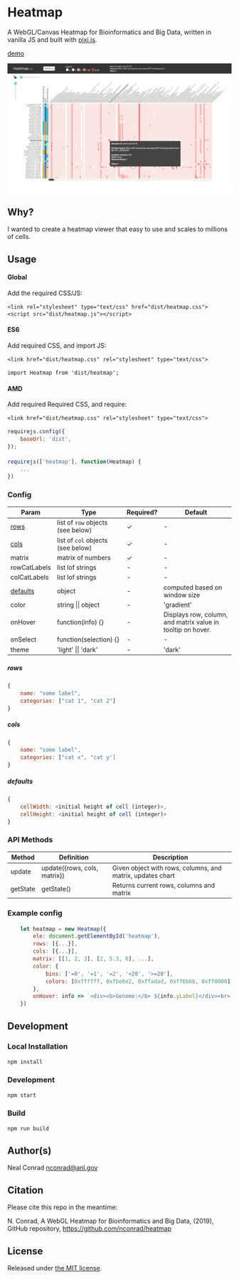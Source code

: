 # Heatmap

A WebGL/Canvas Heatmap for Bioinformatics and Big Data, written in vanilla JS and built with [pixi.js](http://www.pixijs.com/).

[demo](https://nconrad.github.io/heatmap/demo/)

![screenshot](demo/screenshot.png)


## Why?

I wanted to create a heatmap viewer that easy to use and scales to millions of cells.


## Usage

#### Global

Add the required CSS/JS:

```
<link rel="stylesheet" type="text/css" href="dist/heatmap.css">
<script src="dist/heatmap.js"></script>
```

#### ES6

Add required CSS, and import JS:

```
<link href="dist/heatmap.css" rel="stylesheet" type="text/css">
```

```
import Heatmap from 'dist/heatmap';
```

#### AMD

Add required Required CSS, and require:

```
<link href="dist/heatmap.css" rel="stylesheet" type="text/css">
```

```javascript
requirejs.config({
    baseUrl: 'dist',
});

requirejs(['heatmap'], function(Heatmap) {
    ...
})
```


### Config

| Param                 | Type                              | Required? | Default                                                     |
|-----------------------|-----------------------------------|-----------|-------------------------------------------------------------|
| [rows](#rows)         | list of `row` objects (see below) | &check;   | -                                                           |
| [cols](#cols)         | list of `col` objects (see below) | &check;   | -                                                           |
| matrix                | matrix of numbers                 | &check;   | -                                                           |
| rowCatLabels          | list lof strings                  | -         | -                                                           |
| colCatLabels          | list lof strings                  | -         | -                                                           |
| [defaults](#defaults) | object                            | -         | computed based on window size                               |
| color                 | string \|\| object                | -         | 'gradient'                                                  |
| onHover               | function(info) {}                 | -         | Displays row, column, and matrix value in tooltip on hover. |
| onSelect              | function(selection) {}            | -         | -                                                           |
| theme                 | 'light' \|\| 'dark'               | -         | 'dark'                                                      |


##### rows
```javascript
{
    name: "some label",
    categories: ["cat 1", "cat 2"]
}
```

##### cols
```javascript
{
    name: "some label",
    categories: ["cat x", "cat y']
}
```

##### defaults
```javascript
{
    cellWidth: <initial height of cell (integer)>,
    cellHeight: <initial height of cell (integer)>
}
```


### API Methods

| Method   | Definition                   | Description                                                |
|----------|------------------------------|------------------------------------------------------------|
| update   | update({rows, cols, matrix}) | Given object with rows, columns, and matrix, updates chart |
| getState | getState()                   | Returns current rows, columns and matrix                   |



### Example config

```javascript
    let heatmap = new Heatmap({
        ele: document.getElementById('heatmap'),
        rows: [{...}],
        cols: [{...}],
        matrix: [[1, 2, 3], [2, 5.3, 0], ...],
        color: {
            bins: ['=0', '=1', '=2', '<20', '>=20'],
            colors: [0xffffff, 0xfbe6e2, 0xffadad, 0xff6b6b, 0xff0000]
        },
        onHover: info => `<div><b>Genome:</b> ${info.yLabel}</div><br>`
    })
```


## Development

### Local Installation

```
npm install
```


### Development

```
npm start
```

### Build

```
npm run build
```


## Author(s)

Neal Conrad <nconrad@anl.gov>


## Citation

Please cite this repo in the meantime:

N. Conrad, A WebGL Heatmap for Bioinformatics and Big Data, (2019), GitHub repository, https://github.com/nconrad/heatmap


## License

Released under [the MIT license](https://github.com/nconrad/heatmap/blob/master/LICENSE).




